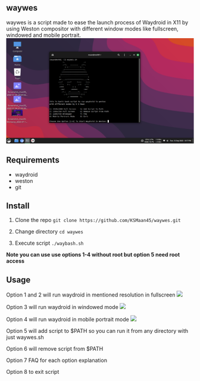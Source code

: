 ## waywes
waywes is a script made to ease the launch process of Waydroid in X11 by using Weston compositor with different window modes like fullscreen, windowed and mobile portrait.
<img src="https://github.com/KSMaan45/waywes/blob/main/waywes%20main.png">

## Requirements
- waydroid
- weston
- git

## Install 

1. Clone the repo
```git clone https://github.com/KSMaan45/waywes.git```

2. Change directory ```cd waywes```

3. Execute script ```./waybash.sh```

**Note you can use use options 1-4 without root but option 5 need root access**

## Usage

Option 1 and 2 will run waydroid in mentioned resolution in fullscreen
<img src="https://github.com/KSMaan45/waywes/blob/main/waywes%20fullscreen.png">

Option 3 will run waydroid in windowed mode
<img src="https://github.com/KSMaan45/waywes/blob/main/waywes%20windowed.png">

Option 4 will run waydroid in mobile portrait mode
<img src="https://github.com/KSMaan45/waywes/blob/main/waywes%20mobile%20portrait.png">

Option 5 will add script to $PATH so you can run it from any directory with just waywes.sh

Option 6 will remove script from $PATH

Option 7 FAQ for each option explanation 

Option 8 to exit script 
